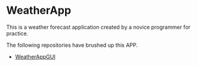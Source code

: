 # WeatherApp
This is a weather forecast application created by a novice programmer for practice.

The following repositories have brushed up this APP.
- [WeatherAppGUI](https://github.com/takumi0706/WeatherAppGUI/)
